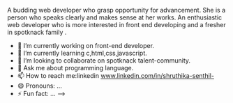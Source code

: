 A budding web developer who grasp opportunity for advancement.
She is a person who speaks clearly and makes sense at her works. 
An enthusiastic web developer who is more interested in front end developing and a fresher in spotknack family .
- 🔭 I’m currently working on front-end developer.
- 🌱 I’m currently learning c,html,css,javascript.
- 👯 I’m looking to collaborate on spotknack talent-community.
- 💬 Ask me about programming language.
- 📫 How to reach me:linkedin www.linkedin.com/in/shruthika-senthil-
- 😄 Pronouns: ...
- ⚡ Fun fact: ...
-->
